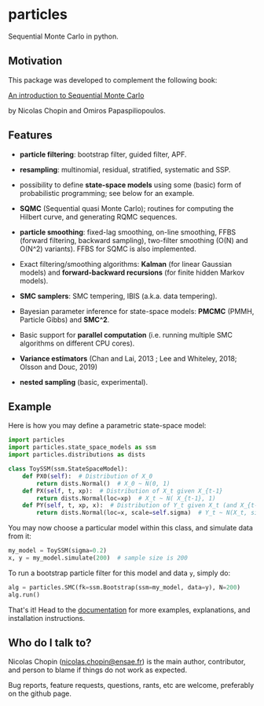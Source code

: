 # particles #

Sequential Monte Carlo in python. 

## Motivation ##

This package was developed to complement the following book:

[An introduction to Sequential Monte Carlo](https://www.springer.com/gp/book/9783030478445)

by Nicolas Chopin and Omiros Papaspiliopoulos. 

## Features ##

* **particle filtering**: bootstrap filter, guided filter, APF.

* **resampling**: multinomial, residual, stratified, systematic and SSP. 

* possibility to define **state-space models** using some (basic) form of 
  probabilistic programming; see below for an example. 

* **SQMC** (Sequential quasi Monte Carlo);  routines for computing the Hilbert curve, 
  and generating RQMC sequences. 

* **particle smoothing**: fixed-lag smoothing, on-line smoothing, FFBS (forward
  filtering, backward sampling), two-filter smoothing (O(N) and O(N^2)
  variants).  FFBS for SQMC is also implemented. 

* Exact filtering/smoothing algorithms: **Kalman** (for linear Gaussian models) 
  and **forward-backward recursions** (for finite hidden Markov models).

* **SMC samplers**: SMC tempering, IBIS (a.k.a. data tempering). 

* Bayesian parameter inference for state-space models: **PMCMC** (PMMH, Particle Gibbs) 
  and **SMC^2**. 

* Basic support for **parallel computation** (i.e. running multiple SMC algorithms 
  on different CPU cores). 

* **Variance estimators** (Chan and Lai, 2013 ; Lee and Whiteley, 2018; Olsson
  and Douc, 2019)

* **nested sampling** (basic, experimental). 

## Example ##

Here is how you may define a parametric state-space model: 

```python
import particles
import particles.state_space_models as ssm
import particles.distributions as dists

class ToySSM(ssm.StateSpaceModel):
    def PX0(self):  # Distribution of X_0 
        return dists.Normal()  # X_0 ~ N(0, 1)
    def PX(self, t, xp):  # Distribution of X_t given X_{t-1}
        return dists.Normal(loc=xp)  # X_t ~ N( X_{t-1}, 1)
    def PY(self, t, xp, x):  # Distribution of Y_t given X_t (and X_{t-1}) 
        return dists.Normal(loc=x, scale=self.sigma)  # Y_t ~ N(X_t, sigma^2)
```

You may now choose a particular model within this class, and simulate data from it:

```python
my_model = ToySSM(sigma=0.2)
x, y = my_model.simulate(200)  # sample size is 200
```

To run a bootstrap particle filter for this model and data `y`, simply do:

```python
alg = particles.SMC(fk=ssm.Bootstrap(ssm=my_model, data=y), N=200)
alg.run()
```

That's it! Head to the
[documentation](https://particles-sequential-monte-carlo-in-python.readthedocs.io/en/latest/) 
for more examples, explanations, and installation instructions. 

## Who do I talk to? ##

Nicolas Chopin (nicolas.chopin@ensae.fr) is the main author, contributor, and 
person to blame if things do not work as expected. 

Bug reports, feature requests, questions, rants, etc are welcome, preferably 
on the github page. 
